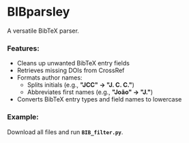 # BIBparsley  
A versatile BibTeX parser.  

### Features:  
- Cleans up unwanted BibTeX entry fields  
- Retrieves missing DOIs from CrossRef  
- Formats author names:  
  - Splits initials (e.g., **"JCC" → "J. C. C."**)  
  - Abbreviates first names (e.g., **"João" → "J."**)
- Converts BibTeX entry types and field names to lowercase

### Example:  
Download all files and run **`BIB_filter.py`**.
